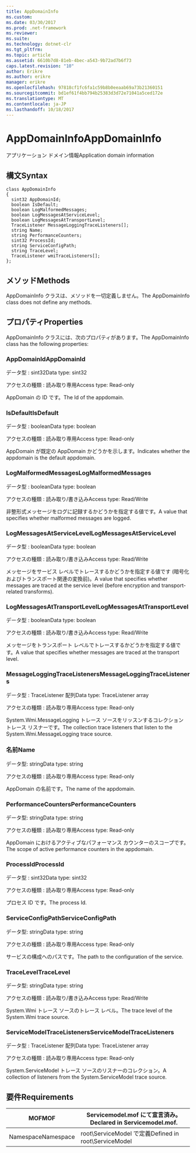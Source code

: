 ```yaml
---
title: AppDomainInfo
ms.custom: 
ms.date: 03/30/2017
ms.prod: .net-framework
ms.reviewer: 
ms.suite: 
ms.technology: dotnet-clr
ms.tgt_pltfrm: 
ms.topic: article
ms.assetid: 6610b7d8-81eb-4bec-a543-9b72ad7b6f73
caps.latest.revision: "10"
author: Erikre
ms.author: erikre
manager: erikre
ms.openlocfilehash: 97818cf1fc6fa1c59b8b0eeaab69a73b21360151
ms.sourcegitcommit: bd1ef61f4bb794b25383d3d72e71041a5ced172e
ms.translationtype: MT
ms.contentlocale: ja-JP
ms.lasthandoff: 10/18/2017
---
```

# <a name="appdomaininfo"></a><span data-ttu-id="fd16c-102">AppDomainInfo</span><span class="sxs-lookup"><span data-stu-id="fd16c-102">AppDomainInfo</span></span>
<span data-ttu-id="fd16c-103">アプリケーション ドメイン情報</span><span class="sxs-lookup"><span data-stu-id="fd16c-103">Application domain information</span></span>  
  
## <a name="syntax"></a><span data-ttu-id="fd16c-104">構文</span><span class="sxs-lookup"><span data-stu-id="fd16c-104">Syntax</span></span>  
  
```  
class AppDomainInfo  
{  
  sint32 AppDomainId;  
  boolean IsDefault;  
  boolean LogMalformedMessages;  
  boolean LogMessagesAtServiceLevel;  
  boolean LogMessagesAtTransportLevel;  
  TraceListener MessageLoggingTraceListeners[];  
  string Name;  
  string PerformanceCounters;  
  sint32 ProcessId;  
  string ServiceConfigPath;  
  string TraceLevel;  
  TraceListener wmiTraceListeners[];  
};  
```  
  
## <a name="methods"></a><span data-ttu-id="fd16c-105">メソッド</span><span class="sxs-lookup"><span data-stu-id="fd16c-105">Methods</span></span>  
 <span data-ttu-id="fd16c-106">AppDomainInfo クラスは、メソッドを一切定義しません。</span><span class="sxs-lookup"><span data-stu-id="fd16c-106">The AppDomainInfo class does not define any methods.</span></span>  
  
## <a name="properties"></a><span data-ttu-id="fd16c-107">プロパティ</span><span class="sxs-lookup"><span data-stu-id="fd16c-107">Properties</span></span>  
 <span data-ttu-id="fd16c-108">AppDomainInfo クラスには、次のプロパティがあります。</span><span class="sxs-lookup"><span data-stu-id="fd16c-108">The AppDomainInfo class has the following properties:</span></span>  
  
### <a name="appdomainid"></a><span data-ttu-id="fd16c-109">AppDomainId</span><span class="sxs-lookup"><span data-stu-id="fd16c-109">AppDomainId</span></span>  
 <span data-ttu-id="fd16c-110">データ型 : sint32</span><span class="sxs-lookup"><span data-stu-id="fd16c-110">Data type: sint32</span></span>  
  
 <span data-ttu-id="fd16c-111">アクセスの種類 : 読み取り専用</span><span class="sxs-lookup"><span data-stu-id="fd16c-111">Access type: Read-only</span></span>  
  
 <span data-ttu-id="fd16c-112">AppDomain の ID です。</span><span class="sxs-lookup"><span data-stu-id="fd16c-112">The Id of the appdomain.</span></span>  
  
### <a name="isdefault"></a><span data-ttu-id="fd16c-113">IsDefault</span><span class="sxs-lookup"><span data-stu-id="fd16c-113">IsDefault</span></span>  
 <span data-ttu-id="fd16c-114">データ型 : boolean</span><span class="sxs-lookup"><span data-stu-id="fd16c-114">Data type: boolean</span></span>  
  
 <span data-ttu-id="fd16c-115">アクセスの種類 : 読み取り専用</span><span class="sxs-lookup"><span data-stu-id="fd16c-115">Access type: Read-only</span></span>  
  
 <span data-ttu-id="fd16c-116">AppDomain が既定の AppDomain かどうかを示します。</span><span class="sxs-lookup"><span data-stu-id="fd16c-116">Indicates whether the appdomain is the default appdomain.</span></span>  
  
### <a name="logmalformedmessages"></a><span data-ttu-id="fd16c-117">LogMalformedMessages</span><span class="sxs-lookup"><span data-stu-id="fd16c-117">LogMalformedMessages</span></span>  
 <span data-ttu-id="fd16c-118">データ型 : boolean</span><span class="sxs-lookup"><span data-stu-id="fd16c-118">Data type: boolean</span></span>  
  
 <span data-ttu-id="fd16c-119">アクセスの種類 : 読み取り/書き込み</span><span class="sxs-lookup"><span data-stu-id="fd16c-119">Access type: Read/Write</span></span>  
  
 <span data-ttu-id="fd16c-120">非整形式メッセージをログに記録するかどうかを指定する値です。</span><span class="sxs-lookup"><span data-stu-id="fd16c-120">A value that specifies whether malformed messages are logged.</span></span>  
  
### <a name="logmessagesatservicelevel"></a><span data-ttu-id="fd16c-121">LogMessagesAtServiceLevel</span><span class="sxs-lookup"><span data-stu-id="fd16c-121">LogMessagesAtServiceLevel</span></span>  
 <span data-ttu-id="fd16c-122">データ型 : boolean</span><span class="sxs-lookup"><span data-stu-id="fd16c-122">Data type: boolean</span></span>  
  
 <span data-ttu-id="fd16c-123">アクセスの種類 : 読み取り/書き込み</span><span class="sxs-lookup"><span data-stu-id="fd16c-123">Access type: Read/Write</span></span>  
  
 <span data-ttu-id="fd16c-124">メッセージをサービス レベルでトレースするかどうかを指定する値です (暗号化およびトランスポート関連の変換前)。</span><span class="sxs-lookup"><span data-stu-id="fd16c-124">A value that specifies whether messages are traced at the service level (before encryption and transport-related transforms).</span></span>  
  
### <a name="logmessagesattransportlevel"></a><span data-ttu-id="fd16c-125">LogMessagesAtTransportLevel</span><span class="sxs-lookup"><span data-stu-id="fd16c-125">LogMessagesAtTransportLevel</span></span>  
 <span data-ttu-id="fd16c-126">データ型 : boolean</span><span class="sxs-lookup"><span data-stu-id="fd16c-126">Data type: boolean</span></span>  
  
 <span data-ttu-id="fd16c-127">アクセスの種類 : 読み取り/書き込み</span><span class="sxs-lookup"><span data-stu-id="fd16c-127">Access type: Read/Write</span></span>  
  
 <span data-ttu-id="fd16c-128">メッセージをトランスポート レベルでトレースするかどうかを指定する値です。</span><span class="sxs-lookup"><span data-stu-id="fd16c-128">A value that specifies whether messages are traced at the transport level.</span></span>  
  
### <a name="messageloggingtracelisteners"></a><span data-ttu-id="fd16c-129">MessageLoggingTraceListeners</span><span class="sxs-lookup"><span data-stu-id="fd16c-129">MessageLoggingTraceListeners</span></span>  
 <span data-ttu-id="fd16c-130">データ型 : TraceListener 配列</span><span class="sxs-lookup"><span data-stu-id="fd16c-130">Data type: TraceListener array</span></span>  
  
 <span data-ttu-id="fd16c-131">アクセスの種類 : 読み取り専用</span><span class="sxs-lookup"><span data-stu-id="fd16c-131">Access type: Read-only</span></span>  
  
 <span data-ttu-id="fd16c-132">System.Wmi.MessageLogging トレース ソースをリッスンするコレクション トレース リスナーです。</span><span class="sxs-lookup"><span data-stu-id="fd16c-132">The collection trace listeners that listen to the System.Wmi.MessageLogging trace source.</span></span>  
  
### <a name="name"></a><span data-ttu-id="fd16c-133">名前</span><span class="sxs-lookup"><span data-stu-id="fd16c-133">Name</span></span>  
 <span data-ttu-id="fd16c-134">データ型: string</span><span class="sxs-lookup"><span data-stu-id="fd16c-134">Data type: string</span></span>  
  
 <span data-ttu-id="fd16c-135">アクセスの種類 : 読み取り専用</span><span class="sxs-lookup"><span data-stu-id="fd16c-135">Access type: Read-only</span></span>  
  
 <span data-ttu-id="fd16c-136">AppDomain の名前です。</span><span class="sxs-lookup"><span data-stu-id="fd16c-136">The name of the appdomain.</span></span>  
  
### <a name="performancecounters"></a><span data-ttu-id="fd16c-137">PerformanceCounters</span><span class="sxs-lookup"><span data-stu-id="fd16c-137">PerformanceCounters</span></span>  
 <span data-ttu-id="fd16c-138">データ型: string</span><span class="sxs-lookup"><span data-stu-id="fd16c-138">Data type: string</span></span>  
  
 <span data-ttu-id="fd16c-139">アクセスの種類 : 読み取り専用</span><span class="sxs-lookup"><span data-stu-id="fd16c-139">Access type: Read-only</span></span>  
  
 <span data-ttu-id="fd16c-140">AppDomain におけるアクティブなパフォーマンス カウンターのスコープです。</span><span class="sxs-lookup"><span data-stu-id="fd16c-140">The scope of active performance counters in the appdomain.</span></span>  
  
### <a name="processid"></a><span data-ttu-id="fd16c-141">ProcessId</span><span class="sxs-lookup"><span data-stu-id="fd16c-141">ProcessId</span></span>  
 <span data-ttu-id="fd16c-142">データ型 : sint32</span><span class="sxs-lookup"><span data-stu-id="fd16c-142">Data type: sint32</span></span>  
  
 <span data-ttu-id="fd16c-143">アクセスの種類 : 読み取り専用</span><span class="sxs-lookup"><span data-stu-id="fd16c-143">Access type: Read-only</span></span>  
  
 <span data-ttu-id="fd16c-144">プロセス ID です。</span><span class="sxs-lookup"><span data-stu-id="fd16c-144">The process Id.</span></span>  
  
### <a name="serviceconfigpath"></a><span data-ttu-id="fd16c-145">ServiceConfigPath</span><span class="sxs-lookup"><span data-stu-id="fd16c-145">ServiceConfigPath</span></span>  
 <span data-ttu-id="fd16c-146">データ型: string</span><span class="sxs-lookup"><span data-stu-id="fd16c-146">Data type: string</span></span>  
  
 <span data-ttu-id="fd16c-147">アクセスの種類 : 読み取り専用</span><span class="sxs-lookup"><span data-stu-id="fd16c-147">Access type: Read-only</span></span>  
  
 <span data-ttu-id="fd16c-148">サービスの構成へのパスです。</span><span class="sxs-lookup"><span data-stu-id="fd16c-148">The path to the configuration of the service.</span></span>  
  
### <a name="tracelevel"></a><span data-ttu-id="fd16c-149">TraceLevel</span><span class="sxs-lookup"><span data-stu-id="fd16c-149">TraceLevel</span></span>  
 <span data-ttu-id="fd16c-150">データ型: string</span><span class="sxs-lookup"><span data-stu-id="fd16c-150">Data type: string</span></span>  
  
 <span data-ttu-id="fd16c-151">アクセスの種類 : 読み取り/書き込み</span><span class="sxs-lookup"><span data-stu-id="fd16c-151">Access type: Read/Write</span></span>  
  
 <span data-ttu-id="fd16c-152">System.Wmi トレース ソースのトレース レベル。</span><span class="sxs-lookup"><span data-stu-id="fd16c-152">The trace level of the System.Wmi trace source.</span></span>  
  
### <a name="servicemodeltracelisteners"></a><span data-ttu-id="fd16c-153">ServiceModelTraceListeners</span><span class="sxs-lookup"><span data-stu-id="fd16c-153">ServiceModelTraceListeners</span></span>  
 <span data-ttu-id="fd16c-154">データ型 : TraceListener 配列</span><span class="sxs-lookup"><span data-stu-id="fd16c-154">Data type: TraceListener array</span></span>  
  
 <span data-ttu-id="fd16c-155">アクセスの種類 : 読み取り専用</span><span class="sxs-lookup"><span data-stu-id="fd16c-155">Access type: Read-only</span></span>  
  
 <span data-ttu-id="fd16c-156">System.ServiceModel トレース ソースのリスナーのコレクション。</span><span class="sxs-lookup"><span data-stu-id="fd16c-156">A collection of listeners from the System.ServiceModel trace source.</span></span>  
  
## <a name="requirements"></a><span data-ttu-id="fd16c-157">要件</span><span class="sxs-lookup"><span data-stu-id="fd16c-157">Requirements</span></span>  
  
|<span data-ttu-id="fd16c-158">MOF</span><span class="sxs-lookup"><span data-stu-id="fd16c-158">MOF</span></span>|<span data-ttu-id="fd16c-159">Servicemodel.mof にて宣言済み。</span><span class="sxs-lookup"><span data-stu-id="fd16c-159">Declared in Servicemodel.mof.</span></span>|  
|---------|-----------------------------------|  
|<span data-ttu-id="fd16c-160">Namespace</span><span class="sxs-lookup"><span data-stu-id="fd16c-160">Namespace</span></span>|<span data-ttu-id="fd16c-161">root\ServiceModel で定義</span><span class="sxs-lookup"><span data-stu-id="fd16c-161">Defined in root\ServiceModel</span></span>|
